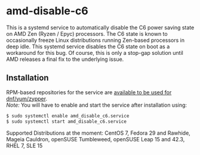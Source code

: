# amd-disable-c6
This is a systemd service to automatically disable the C6 power saving state on AMD Zen (Ryzen / Epyc) processors. The C6 state is known to occasionally freeze Linux distributions running Zen-based processors in deep idle. This systemd service disables the C6 state on boot as a workaround for this bug. Of course, this is only a stop-gap solution until AMD releases a final fix to the underlying issue. 

## Installation

RPM-based repositories for the service are [available to be used for dnf/yum/zypper](https://software.opensuse.org//download.html?project=home%3Ajkist&package=amd-disable-c6).  
*Note:* You will have to enable and start the service after installation using:
```bash
$ sudo systemctl enable amd_disable_c6.service
$ sudo systemctl start amd_disable_c6.service
```

Supported Distributions at the moment: CentOS 7, Fedora 29 and Rawhide, Mageia Cauldron, openSUSE Tumbleweed, openSUSE Leap 15 and 42.3, RHEL 7, SLE 15
